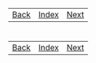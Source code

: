 <table width="100%">
    <tr>
        <td><a href="./014_Static_COntent.md">Back</a></td>
        <td><a href="../Index.md">Index</a></td>
        <td><a href="./016_Sessions.md">Next</a></td>
    </tr>
</table>

#

#

#

[]()
<table width="100%">
    <tr>
        <td><a href="./014_Static_COntent.md">Back</a></td>
        <td><a href="../Index.md">Index</a></td>
        <td><a href="./016_Sessions.md">Next</a></td>
    </tr>
</table>